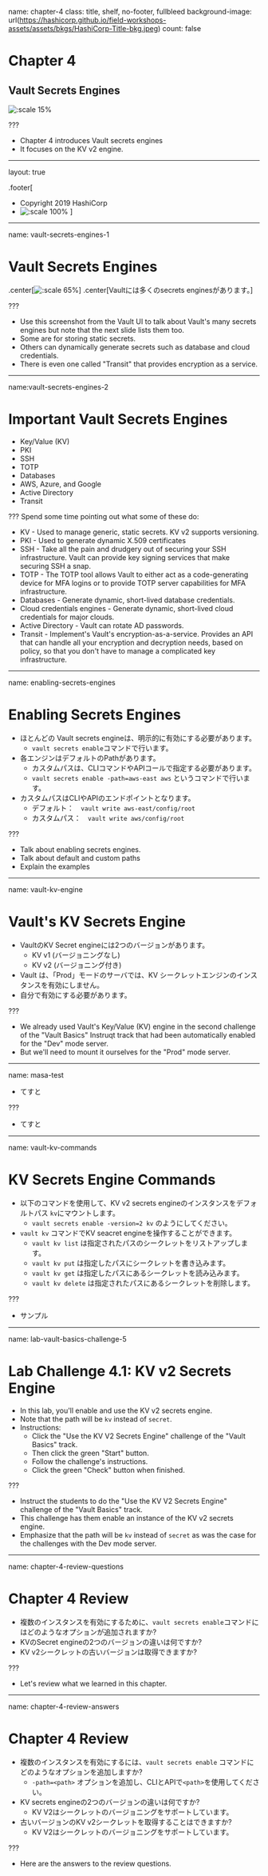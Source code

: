 name: chapter-4
class: title, shelf, no-footer, fullbleed
background-image: url(https://hashicorp.github.io/field-workshops-assets/assets/bkgs/HashiCorp-Title-bkg.jpeg)
count: false

# Chapter 4      
## Vault Secrets Engines

![:scale 15%](https://hashicorp.github.io/field-workshops-assets/assets/logos/logo_vault.png)

???

* Chapter 4 introduces Vault secrets engines
* It focuses on the KV v2 engine.

---
layout: true

.footer[
- Copyright 2019 HashiCorp
- ![:scale 100%](https://hashicorp.github.io/field-workshops-assets/assets/logos/HashiCorp_Icon_Black.svg)
]

---
name: vault-secrets-engines-1
# Vault Secrets Engines

.center[![:scale 65%](images/vault-secrets-engines.png)]
.center[Vaultには多くのsecrets enginesがあります。]

???
* Use this screenshot from the Vault UI to talk about Vault's many secrets engines but note that the next slide lists them too.
* Some are for storing static secrets.
* Others can dynamically generate secrets such as database and cloud credentials.
* There is even one called "Transit" that provides encryption as a service.

---
name:vault-secrets-engines-2
# Important Vault Secrets Engines
* Key/Value (KV)
* PKI
* SSH
* TOTP
* Databases
* AWS, Azure, and Google
* Active Directory
* Transit

???
Spend some time pointing out what some of these do:
* KV - Used to manage generic, static secrets. KV v2 supports versioning.
* PKI - Used to generate dynamic X.509 certificates
* SSH - Take all the pain and drudgery out of securing your SSH infrastructure. Vault can provide key signing services that make securing SSH a snap.
* TOTP - The TOTP tool allows Vault to either act as a code-generating device for MFA logins or to provide TOTP server capabilities for MFA infrastructure.
* Databases - Generate dynamic, short-lived database credentials.
* Cloud credentials engines - Generate dynamic, short-lived cloud credentials for major clouds.
* Active Directory - Vault can rotate AD passwords.
* Transit - Implement's Vault's encryption-as-a-service. Provides an API that can handle all your encryption and decryption needs, based on policy, so that you don't have to manage a complicated key infrastructure.

---
name: enabling-secrets-engines
# Enabling Secrets Engines

* ほとんどの Vault secrets engineは、明示的に有効にする必要があります。
	* `vault secrets enable`コマンドで行います。
* 各エンジンはデフォルトのPathがあります。
	* カスタムパスは、CLIコマンドやAPIコールで指定する必要があります。
	* `vault secrets enable -path=aws-east aws` というコマンドで行います。
* カスタムパスはCLIやAPIのエンドポイントとなります。
	* デフォルト：　`vault write aws-east/config/root`
	* カスタムパス：　`vault write aws/config/root` 

???

* Talk about enabling secrets engines.
* Talk about default and custom paths
* Explain the examples

---
name: vault-kv-engine
# Vault's KV Secrets Engine
* VaultのKV Secret engineには2つのバージョンがあります。
  * KV v1 (バージョニングなし)
  * KV v2 (バージョニング付き)
* Vault は、「Prod」モードのサーバでは、KV シークレットエンジンのインスタンスを有効にしません。
* 自分で有効にする必要があります。

???
* We already used Vault's Key/Value (KV) engine in the second challenge of the "Vault Basics" Instruqt track that had been automatically enabled for the "Dev" mode server.
* But we'll need to mount it ourselves for the "Prod" mode server.

---
name: masa-test
* てすと

???
* てすと

---
name: vault-kv-commands
# KV Secrets Engine Commands
* 以下のコマンドを使用して、KV v2 secrets engineのインスタンスをデフォルトパス `kv`にマウントします。
	* `vault secrets enable -version=2 kv` のようにしてください。
* `vault kv` コマンドでKV seacret engineを操作することができます。
  * `vault kv list` は指定されたパスのシークレットをリストアップします。
  * `vault kv put` は指定したパスにシークレットを書き込みます。
  * `vault kv get` は指定したパスにあるシークレットを読み込みます。
  * `vault kv delete` は指定されたパスにあるシークレットを削除します。

???
* サンプル

---
name: lab-vault-basics-challenge-5
# Lab Challenge 4.1: KV v2 Secrets Engine
* In this lab, you'll enable and use the KV v2 secrets engine.
* Note that the path will be `kv` instead of `secret`.
* Instructions:
  * Click the "Use the KV V2 Secrets Engine" challenge of the "Vault Basics" track.
  * Then click the green "Start" button.
  * Follow the challenge's instructions.
  * Click the green "Check" button when finished.

???
* Instruct the students to do the "Use the KV V2 Secrets Engine" challenge of the "Vault Basics" track.
* This challenge has them enable an instance of the KV v2 secrets engine.
* Emphasize that the path will be `kv` instead of `secret` as was the case for the challenges with the Dev mode server.

---
name: chapter-4-review-questions
# Chapter 4 Review

* 複数のインスタンスを有効にするために、`vault secrets enable`コマンドにはどのようなオプションが追加されますか?
* KVのSecret engineの2つのバージョンの違いは何ですか?
* KV v2シークレットの古いバージョンは取得できますか?

???
* Let's review what we learned in this chapter.

---
name: chapter-4-review-answers
# Chapter 4 Review

* 複数のインスタンスを有効にするには、`vault secrets enable` コマンドにどのようなオプションを追加しますか?
  * `-path=<path>` オプションを追加し、CLIとAPIで`<path>`を使用してください。
* KV secrets engineの2つのバージョンの違いは何ですか?
  * KV V2はシークレットのバージョニングをサポートしています。
* 古いバージョンのKV v2シークレットを取得することはできますか?
  * KV V2はシークレットのバージョニングをサポートしています。

???
* Here are the answers to the review questions.
